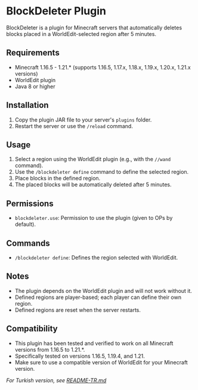 # BlockDeleter Plugin

BlockDeleter is a plugin for Minecraft servers that automatically deletes blocks placed in a WorldEdit-selected region after 5 minutes.

## Requirements

- Minecraft 1.16.5 - 1.21.* (supports 1.16.5, 1.17.x, 1.18.x, 1.19.x, 1.20.x, 1.21.x versions)
- WorldEdit plugin
- Java 8 or higher

## Installation

1. Copy the plugin JAR file to your server's `plugins` folder.
2. Restart the server or use the `/reload` command.

## Usage

1. Select a region using the WorldEdit plugin (e.g., with the `//wand` command).
2. Use the `/blockdeleter define` command to define the selected region.
3. Place blocks in the defined region.
4. The placed blocks will be automatically deleted after 5 minutes.

## Permissions

- `blockdeleter.use`: Permission to use the plugin (given to OPs by default).

## Commands

- `/blockdeleter define`: Defines the region selected with WorldEdit.

## Notes

- The plugin depends on the WorldEdit plugin and will not work without it.
- Defined regions are player-based; each player can define their own region.
- Defined regions are reset when the server restarts.

## Compatibility

- This plugin has been tested and verified to work on all Minecraft versions from 1.16.5 to 1.21.*.
- Specifically tested on versions 1.16.5, 1.19.4, and 1.21.
- Make sure to use a compatible version of WorldEdit for your Minecraft version.

*For Turkish version, see [README-TR.md](README-TR.md)*
